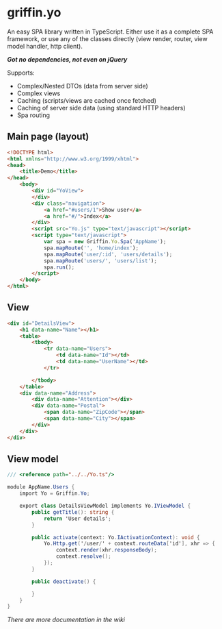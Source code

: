 # griffin.yo

An easy SPA library written in TypeScript. Either use it as a complete SPA framework, or use any of the classes directly (view render, router, view model handler, http client).

***Got no dependencies, not even on jQuery***

Supports:

* Complex/Nested DTOs (data from server side)
* Complex views
* Caching (scripts/views are cached once fetched)
* Caching of server side data (using standard HTTP headers)
* Spa routing


## Main page (layout)

```html
<!DOCTYPE html>
<html xmlns="http://www.w3.org/1999/xhtml">
<head>
    <title>Demo</title>
</head>
    <body>
        <div id="YoView">
        </div>
        <div class="navigation">
            <a href="#users/1">Show user</a>
            <a href="#/">Index</a>
        </div>
        <script src="Yo.js" type="text/javascript"></script>
        <script type="text/javascript">
            var spa = new Griffin.Yo.Spa('AppName');
            spa.mapRoute('', 'home/index');
            spa.mapRoute('user/:id', 'users/details');
            spa.mapRoute('users/', 'users/list');
            spa.run();
        </script>
    </body>
</html>
```

## View

```html
<div id="DetailsView">
    <h1 data-name="Name"></h1>
    <table>
        <tbody>
            <tr data-name="Users">
                <td data-name="Id"></td>
                <td data-name="UserName"></td>
            </tr>

        </tbody>
    </table>
    <div data-name="Address">
        <div data-name="Attention"></div>
        <div data-name="Postal">
            <span data-name="ZipCode"></span>
            <span data-name="City"></span>
        </div>
    </div>
</div>
```

## View model

```c#
/// <reference path="../../Yo.ts"/> 

module AppName.Users {
    import Yo = Griffin.Yo;

    export class DetailsViewModel implements Yo.IViewModel {
        public getTitle(): string {
            return 'User details';
        }

        public activate(context: Yo.IActivationContext): void {
            Yo.Http.get('/user/' + context.routeData['id'], xhr => {
                context.render(xhr.responseBody);
                context.resolve();
            });
        }

        public deactivate() {

        }
    }    
}
```


*There are more documentation in the wiki*
